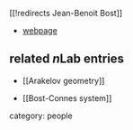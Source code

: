 [[!redirects Jean-Benoit Bost]]


* [webpage](http://www.math.u-psud.fr/~bost/Accueil.html)

## related $n$Lab entries

* [[Arakelov geometry]]

* [[Bost-Connes system]]

category: people